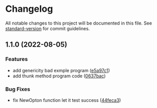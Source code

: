 # Changelog

All notable changes to this project will be documented in this file. See [standard-version](https://github.com/conventional-changelog/standard-version) for commit guidelines.

## 1.1.0 (2022-08-05)


### Features

* add genericity bad exmple program ([e5a97c1](https://github.com/Marek-maxs/marek.study.project/commit/e5a97c17f83d0cd2811a1cef39d4759e9b8dc909))
* add thunk method program code ([0637bac](https://github.com/Marek-maxs/marek.study.project/commit/0637bac6900b85b49fa8b79e99029c896febccaf))


### Bug Fixes

* fix NewOpton function let it test success ([44feca3](https://github.com/Marek-maxs/marek.study.project/commit/44feca38a3b4e827469d34d2a059491ba4a4c3c5))

